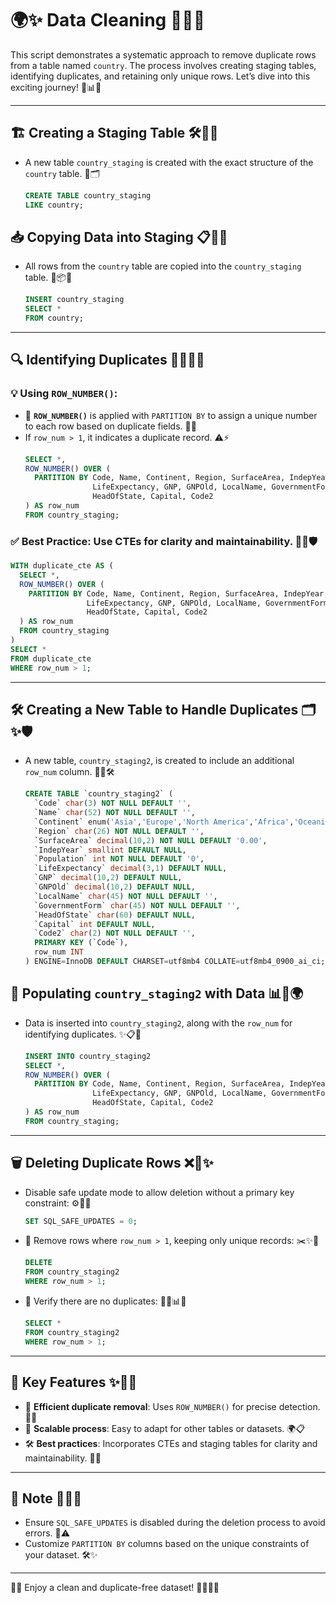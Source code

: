 # 🌍✨ Data Cleaning 🚀🌟🎉

This script demonstrates a systematic approach to remove duplicate rows from a table named `country`. The process involves creating staging tables, identifying duplicates, and retaining only unique rows. Let’s dive into this exciting journey! 🌈📊✨

---

## 🏗️ **Creating a Staging Table** 🛠️🎯✨
- A new table `country_staging` is created with the exact structure of the `country` table. 🎨🗂️
  ```sql
  CREATE TABLE country_staging 
  LIKE country;
  ```

## 📥 **Copying Data into Staging** 📋🔄✨
- All rows from the `country` table are copied into the `country_staging` table. 🚛📦🎉
  ```sql
  INSERT country_staging
  SELECT * 
  FROM country;
  ```

---

## 🔍 **Identifying Duplicates** 🕵️‍♂️🔎✨
### 💡 Using `ROW_NUMBER()`:
- 🌟 **`ROW_NUMBER()`** is applied with `PARTITION BY` to assign a unique number to each row based on duplicate fields. 🧠💾
- If `row_num > 1`, it indicates a duplicate record. ⚠️⚡
  ```sql
  SELECT *,
  ROW_NUMBER() OVER (
    PARTITION BY Code, Name, Continent, Region, SurfaceArea, IndepYear, Population, 
                 LifeExpectancy, GNP, GNPOld, LocalName, GovernmentForm, 
                 HeadOfState, Capital, Code2
  ) AS row_num
  FROM country_staging;
  ```

### ✅ **Best Practice**: Use CTEs for clarity and maintainability. 🔗✨🛡️
  ```sql
  WITH duplicate_cte AS (
    SELECT *,
    ROW_NUMBER() OVER (
      PARTITION BY Code, Name, Continent, Region, SurfaceArea, IndepYear, Population, 
                   LifeExpectancy, GNP, GNPOld, LocalName, GovernmentForm, 
                   HeadOfState, Capital, Code2
    ) AS row_num
    FROM country_staging
  )
  SELECT *
  FROM duplicate_cte
  WHERE row_num > 1;
  ```

---

## 🛠️ **Creating a New Table to Handle Duplicates** 🗂️✨🛡️
- A new table, `country_staging2`, is created to include an additional `row_num` column. 🌟🎉🛠️
  ```sql
  CREATE TABLE `country_staging2` (
    `Code` char(3) NOT NULL DEFAULT '',
    `Name` char(52) NOT NULL DEFAULT '',
    `Continent` enum('Asia','Europe','North America','Africa','Oceania','Antarctica','South America') NOT NULL DEFAULT 'Asia',
    `Region` char(26) NOT NULL DEFAULT '',
    `SurfaceArea` decimal(10,2) NOT NULL DEFAULT '0.00',
    `IndepYear` smallint DEFAULT NULL,
    `Population` int NOT NULL DEFAULT '0',
    `LifeExpectancy` decimal(3,1) DEFAULT NULL,
    `GNP` decimal(10,2) DEFAULT NULL,
    `GNPOld` decimal(10,2) DEFAULT NULL,
    `LocalName` char(45) NOT NULL DEFAULT '',
    `GovernmentForm` char(45) NOT NULL DEFAULT '',
    `HeadOfState` char(60) DEFAULT NULL,
    `Capital` int DEFAULT NULL,
    `Code2` char(2) NOT NULL DEFAULT '',
    PRIMARY KEY (`Code`),
    row_num INT
  ) ENGINE=InnoDB DEFAULT CHARSET=utf8mb4 COLLATE=utf8mb4_0900_ai_ci;
  ```

## 🚀 **Populating `country_staging2` with Data** 📊🔄🌍
- Data is inserted into `country_staging2`, along with the `row_num` for identifying duplicates. ✨📋🌟
  ```sql
  INSERT INTO country_staging2
  SELECT *,
  ROW_NUMBER() OVER (
    PARTITION BY Code, Name, Continent, Region, SurfaceArea, IndepYear, Population, 
                 LifeExpectancy, GNP, GNPOld, LocalName, GovernmentForm, 
                 HeadOfState, Capital, Code2
  ) AS row_num 
  FROM country_staging;
  ```

---

## 🗑️ **Deleting Duplicate Rows** ❌🚫✨
- Disable safe update mode to allow deletion without a primary key constraint: ⚙️🔧💡
  ```sql
  SET SQL_SAFE_UPDATES = 0;
  ```
- 🌟 Remove rows where `row_num > 1`, keeping only unique records: ✂️✨🚛
  ```sql
  DELETE
  FROM country_staging2
  WHERE row_num > 1;
  ```

- 🔎 Verify there are no duplicates: 🕵️‍♂️📊✨
  ```sql
  SELECT *
  FROM country_staging2
  WHERE row_num > 1;
  ```

---

## 🎯 **Key Features** ✨💼🌟
- 🚀 **Efficient duplicate removal**: Uses `ROW_NUMBER()` for precise detection. 🌈✨
- 🔄 **Scalable process**: Easy to adapt for other tables or datasets. 🌍📋
- 🛠️ **Best practices**: Incorporates CTEs and staging tables for clarity and maintainability. 🌟🎯

---

## 📝 **Note** 📌💡🌟
- Ensure `SQL_SAFE_UPDATES` is disabled during the deletion process to avoid errors. 🚫⚠️
- Customize `PARTITION BY` columns based on the unique constraints of your dataset. 🛠️✨

---

🎉✨ Enjoy a clean and duplicate-free dataset! 🚀🎊🌟🎨
